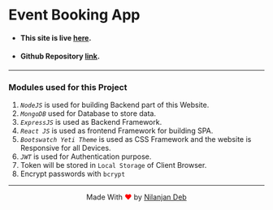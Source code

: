 # Event Booking App

- #### This site is live [here](https://contact--keeper.herokuapp.com/).
- #### Github Repository [link](https://github.com/nil1729/contact-keeper).

---

### Modules used for this Project

1. _`NodeJS`_ is used for building Backend part of this Website.
2. _`MongoDB`_ used for Database to store data.
3. _`ExpressJS`_ is used as Backend Framework.
4. _`React JS`_ is used as frontend Framework for building SPA.
5. _`Bootswatch Yeti Theme`_ is used as CSS Framework and the website is Responsive for all Devices.
6. _`JWT`_ is used for Authentication purpose.
7. Token will be stored in `Local Storage` of Client Browser.
8. Encrypt passwords with `bcrypt`

---

<p style="text-align: center;">Made With<span style="color: red;"> &#10084; </span>by <a href="https://github.com/nil1729" target="_blank"> Nilanjan Deb </a> </p>
